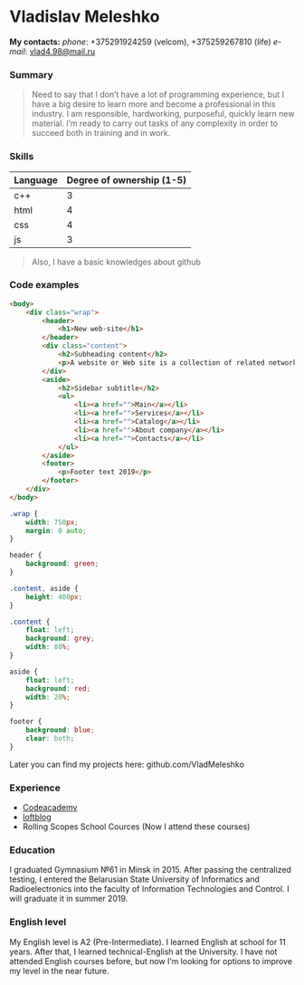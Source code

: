 # Vladislav Meleshko

**My contacts:**
*phone*: +375291924259 (velcom), +375259267810 (life)
*e-mail*: vlad4.98@mail.ru

### Summary

>Need to say that I don’t have a lot of programming experience, but I have a big desire to learn more and become a professional in this industry. I am responsible, hardworking, purposeful, quickly learn new material. I’m ready to carry out tasks of any complexity in order to succeed both in training and in work.

### Skills

| Language | Degree of ownership (1-5) |
| --- | --- |
| c++ | 3 |
| html | 4 |
| css | 4 |
| js | 3 |

>Also, I have a basic knowledges about github

### Code examples

```html
<body>
	<div class="wrap">
		<header>
			<h1>New web-site</h1>
		</header>
		<div class="content">
			<h2>Subheading content</h2>
			<p>A website or Web site is a collection of related network web resources, such as web pages, multimedia content, which are typically identified with a common domain name, and published on at least one web server. </p>
		</div>		
		<aside>
			<h2>Sidebar subtitle</h2>
			<ul>
				<li><a href="">Main</a></li>
				<li><a href="">Services</a></li>
				<li><a href="">Catalog</a></li>
				<li><a href="">About company</a></li>
				<li><a href="">Contacts</a></li>
			</ul>
		</aside>
		<footer>
			<p>Footer text 2019</p>
		</footer>
	</div>
</body>
```

```css
.wrap {
	width: 750px;
	margin: 0 auto;
}

header {
	background: green;
}

.content, aside {
	height: 400px;
}

.content {
	float: left;
	background: grey;
	width: 80%;
}

aside {
	float: left;
	background: red;
	width: 20%;
}

footer {
	background: blue;
	clear: both;
}
```

Later you can find my projects here: github.com/VladMeleshko

### Experience

- [Codeacademy](https://www.codecademy.com/users/VladMeleshko/achievements)
- [loftblog](https://www.youtube.com/user/loftblog)
- Rolling Scopes School Cources (Now I attend these courses)

### Education

I graduated Gymnasium №61 in Minsk in 2015. After passing the centralized testing, I entered the Belarusian State University of Informatics and Radioelectronics into the faculty of Information Technologies and Control. I will graduate it in summer 2019.

### English level
My English level is A2 (Pre-Intermediate). I learned English at school for 11 years. After that, I learned technical-English at the University. I have not attended English courses before, but now I’m looking for options to improve my level in the near future.